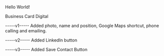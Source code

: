 Hello World!

Business Card Digital

-----v1-----
Added photo, name and position, Google Maps shortcut, phone calling and emailing.

-----v2-----
Added LinkedIn button

-----v3-----
Added Save Contact Button